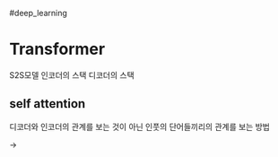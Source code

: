 #deep_learning 

# Transformer
S2S모델
인코더의 스택
디코더의 스택
## self attention
디코더와 인코더의 관계를 보는 것이 아닌
인풋의 단어들끼리의 관계를 보는 방법

-> 